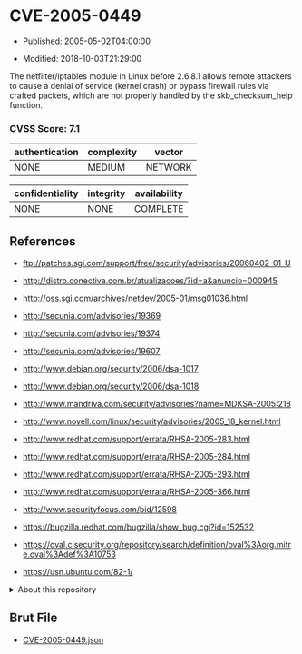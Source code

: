 # CVE-2005-0449

- Published: 2005-05-02T04:00:00

- Modified: 2018-10-03T21:29:00

The netfilter/iptables module in Linux before 2.6.8.1 allows remote attackers to cause a denial of service (kernel crash) or bypass firewall rules via crafted packets, which are not properly handled by the skb_checksum_help function.

### CVSS Score: **7.1**

| authentication | complexity | vector |
| --- | --- | --- |
| NONE | MEDIUM | NETWORK |

| confidentiality | integrity | availability |
| --- | --- | --- |
| NONE | NONE | COMPLETE |

## References

* ftp://patches.sgi.com/support/free/security/advisories/20060402-01-U

* http://distro.conectiva.com.br/atualizacoes/?id=a&anuncio=000945

* http://oss.sgi.com/archives/netdev/2005-01/msg01036.html

* http://secunia.com/advisories/19369

* http://secunia.com/advisories/19374

* http://secunia.com/advisories/19607

* http://www.debian.org/security/2006/dsa-1017

* http://www.debian.org/security/2006/dsa-1018

* http://www.mandriva.com/security/advisories?name=MDKSA-2005:218

* http://www.novell.com/linux/security/advisories/2005_18_kernel.html

* http://www.redhat.com/support/errata/RHSA-2005-283.html

* http://www.redhat.com/support/errata/RHSA-2005-284.html

* http://www.redhat.com/support/errata/RHSA-2005-293.html

* http://www.redhat.com/support/errata/RHSA-2005-366.html

* http://www.securityfocus.com/bid/12598

* https://bugzilla.redhat.com/bugzilla/show_bug.cgi?id=152532

* https://oval.cisecurity.org/repository/search/definition/oval%3Aorg.mitre.oval%3Adef%3A10753

* https://usn.ubuntu.com/82-1/

<details>
<summary>About this repository</summary> 

  This repository is part of the project [Live Hack CVE](https://github.com/Live-Hack-CVE). Main website can be found [www.live-hack.org](https://www.live-hack.org) 
  
  Made by [Sn0wAlice](https://github.com/Sn0wAlice) for the people that care about security and need to have a feed of the latest CVEs. Hope you enjoy it, don't forget to star the repo and follow me on [Twitter](https://twitter.com/Sn0wAlice) and [Github](https://github.com/Sn0wAlice). And that is my [personnal website](https://www.alice-snow.me/)

  - [Home Page](https://github.com/Live-Hack-CVE)
  - [Framework](https://github.com/Live-Hack-CVE/cve-framework)
  - [CVE database](https://github.com/Live-Hack-CVE/full_database)
  - [Changelog](https://github.com/Live-Hack-CVE/Changelog)
</details>

## Brut File

* [CVE-2005-0449.json](https://raw.githubusercontent.com/Live-Hack-CVE/full_database/main/cves/2005/CVE-2005-0449.json)

